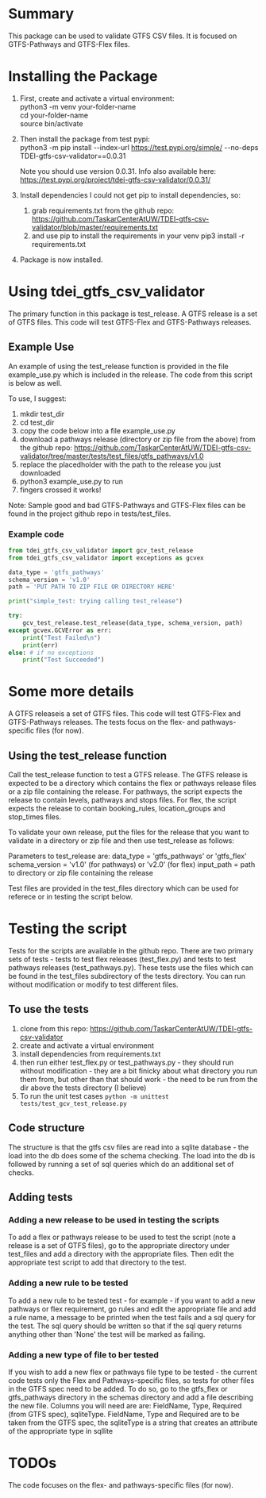 # Summary

This package can be used to validate GTFS CSV files. It is
focused on GTFS-Pathways and GTFS-Flex files. 

# Installing the Package

1. First, create and activate a virtual environment:  
    python3 -m venv your-folder-name  
    cd your-folder-name  
    source bin/activate  
2. Then install the package from test pypi:  
    python3 -m pip install --index-url https://test.pypi.org/simple/ --no-deps TDEI-gtfs-csv-validator==0.0.31

    Note you should use version 0.0.31. Info also available here: https://test.pypi.org/project/tdei-gtfs-csv-validator/0.0.31/

3. Install dependencies
    I could not get pip to install dependencies, so:
    1. grab requirements.txt from the github repo: https://github.com/TaskarCenterAtUW/TDEI-gtfs-csv-validator/blob/master/requirements.txt
    2. and use pip to install the requirements in your venv
        pip3 install -r requirements.txt

4. Package is now installed.

# Using tdei_gtfs_csv_validator
The primary function in this package is test_release. A GTFS release
is a set of GTFS files. This code will test GTFS-Flex and GTFS-Pathways
releases. 

## Example Use
An example of using the test_release function is provided in the file example_use.py which is included in the release. The code from
this script is below as well.

To use, I suggest:
1. mkdir test_dir
2. cd test_dir
3. copy the code below into a file example_use.py
4. download a pathways release (directory or zip file from the above) from the github repo: https://github.com/TaskarCenterAtUW/TDEI-gtfs-csv-validator/tree/master/tests/test_files/gtfs_pathways/v1.0
5. replace the placedholder with the path to the release you just downloaded
6. python3 example_use.py to run
7. fingers crossed it works!

Note: Sample good and bad GTFS-Pathways and GTFS-Flex files can be found in the project
github repo in tests/test_files. 

### Example code
```python
from tdei_gtfs_csv_validator import gcv_test_release  
from tdei_gtfs_csv_validator import exceptions as gcvex

data_type = 'gtfs_pathways' 
schema_version = 'v1.0' 
path = 'PUT PATH TO ZIP FILE OR DIRECTORY HERE' 

print("simple_test: trying calling test_release")

try:
    gcv_test_release.test_release(data_type, schema_version, path)
except gcvex.GCVError as err:
    print("Test Failed\n")
    print(err)
else: # if no exceptions
    print("Test Succeeded")
```

# Some more details

A GTFS releaseis a set of GTFS files. This code will test GTFS-Flex and GTFS-Pathways
releases. The tests focus on the flex- and pathways-specific files (for now).

## Using the test_release function

Call the test_release function to test a GTFS release. The GTFS release is expected to be a directory which contains the flex or pathways release files or a zip file containing the release. For pathways, the script expects the release to contain levels, pathways and stops files. For flex, the script expects the release to contain booking_rules, location_groups and stop_times files.

To validate your own release, put the files for the release that you want to validate in a directory or zip file and then use test_release as follows:

Parameters to test_release are:
    data_type = 'gtfs_pathways' or 'gtfs_flex' 
    schema_version = 'v1.0' (for pathways) or 'v2.0' (for flex)
    input_path = path to directory or zip file containing the release 

Test files are provided in the test_files directory which can be used for referece or in testing the script below.

# Testing the script

Tests for the scripts are available in the github repo. There are two primary sets of tests - tests to test flex releases (test_flex.py) and tests to test pathways releases (test_pathways.py). These tests use the files which can be found in the test_files subdirectory of the tests directory. You can run without modification or modify to test different files.

## To use the tests

1. clone from this repo: https://github.com/TaskarCenterAtUW/TDEI-gtfs-csv-validator
2. create and activate a virtual environment
3. install dependencies from requirements.txt
4. then run either test_flex.py or test_pathways.py - they should run without modification - they are a bit finicky about what directory you run them from, but other than that should work - the need to be run from the dir above the tests directory (I believe)
5. To run the unit test cases `python -m unittest tests/test_gcv_test_release.py`

## Code structure
The structure is that the gtfs csv files are read into a sqlite database - the load into
the db does some of the schema checking. The load into the db is followed by running a set of sql
queries which do an additional set of checks.

## Adding tests 

### Adding a new release to be used in testing the scripts

To add a flex or pathways release to be used to test the script (note a release is a set of GTFS files), go to the appropriate directory under test_files and add a directory with the appropriate files. Then edit the appropriate test script to add that directory to the test.

### Adding a new rule to be tested 

To add a new rule to be tested test - for example - if you want to add a new pathways or flex requirement, go rules and edit the appropriate file and add a rule name, a message to be printed when the test fails and a sql query for the test. The sql query should be written so that if the sql query returns anything other than 'None' the test will be marked as failing.

### Adding a new type of file to ber tested

If you wish to add a new flex or pathways file type to be tested - the current code tests only the Flex and Pathways-specific files, so tests for other files in the GTFS spec need to be added. To do so, go to the gtfs_flex or gtfs_pathways directory in the schemas directory and add a file describing the new file. Columns you will need are are: FieldName, Type, Required (from GTFS spec), sqliteType. FieldName, Type and Required are to be taken from the GTFS spec, the sqliteType is a string that creates an attribute of the appropriate type in sqllite


# TODOs
The code focuses on the flex- and pathways-specific files (for now).
